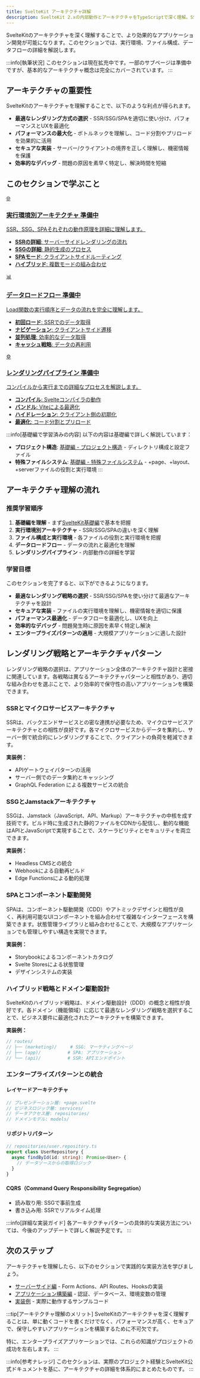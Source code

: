 ```yaml
---
title: SvelteKit アーキテクチャ詳解
description: SvelteKit 2.xの内部動作とアーキテクチャをTypeScriptで深く理解。SSR/SSG/SPAの実行環境、データフロー、レンダリングパイプラインの完全解説
---
```


<script>
  import { base } from '$app/paths';
</script>

SvelteKitのアーキテクチャを深く理解することで、より効果的なアプリケーション開発が可能になります。このセクションでは、実行環境、ファイル構成、データフローの詳細を解説します。

:::info[執筆状況]
このセクションは現在拡充中です。一部のサブページは準備中ですが、基本的なアーキテクチャ概念は完全にカバーされています。
:::

## アーキテクチャの重要性

SvelteKitのアーキテクチャを理解することで、以下のような利点が得られます。

- **最適なレンダリング方式の選択** - SSR/SSG/SPAを適切に使い分け、パフォーマンスとUXを最適化
- **パフォーマンスの最大化** - ボトルネックを理解し、コード分割やプリロードを効果的に活用
- **セキュアな実装** - サーバー/クライアントの境界を正しく理解し、機密情報を保護
- **効率的なデバッグ** - 問題の原因を素早く特定し、解決時間を短縮

## このセクションで学ぶこと

<div class="grid grid-cols-1 md:grid-cols-2 gap-6 my-8">
  <a href="{base}/sveltekit/architecture/execution-environments/" class="flex no-underline group h-full">
    <div class="p-6 border border-gray-2 dark:border-gray-7 rounded-lg shadow-md hover:shadow-lg hover:border-indigo-400 dark:hover:border-indigo-400 transition-all cursor-pointer flex flex-col w-full">
      <div class="text-3xl mb-2">🌐</div>
      <h3 class="font-bold text-lg mb-2 text-indigo-600 dark:text-indigo-400 group-hover:text-indigo-700 dark:group-hover:text-indigo-300 transition-colors">
        実行環境別アーキテクチャ
        <span class="ml-2 text-xs bg-yellow-600 text-white px-2 py-1 rounded">準備中</span>
      </h3>
      <p class="text-sm mb-3 text-gray-7 dark:text-gray-3">SSR、SSG、SPAそれぞれの動作原理を詳細に理解します。</p>
      <ul class="text-sm text-gray-6 dark:text-gray-4 space-y-1 flex-grow">
        <li><strong>SSRの詳細</strong>: サーバーサイドレンダリングの流れ</li>
        <li><strong>SSGの詳細</strong>: 静的生成のプロセス</li>
        <li><strong>SPAモード</strong>: クライアントサイドルーティング</li>
        <li><strong>ハイブリッド</strong>: 複数モードの組み合わせ</li>
      </ul>
    </div>
  </a>
  
  <a href="{base}/sveltekit/architecture/data-loading/" class="flex no-underline group h-full">
    <div class="p-6 border border-gray-2 dark:border-gray-7 rounded-lg shadow-md hover:shadow-lg hover:border-indigo-400 dark:hover:border-indigo-400 transition-all cursor-pointer flex flex-col w-full">
      <div class="text-3xl mb-2">📊</div>
      <h3 class="font-bold text-lg mb-2 text-indigo-600 dark:text-indigo-400 group-hover:text-indigo-700 dark:group-hover:text-indigo-300 transition-colors">
        データロードフロー
        <span class="ml-2 text-xs bg-yellow-600 text-white px-2 py-1 rounded">準備中</span>
      </h3>
      <p class="text-sm mb-3 text-gray-7 dark:text-gray-3">Load関数の実行順序とデータの流れを完全に理解します。</p>
      <ul class="text-sm text-gray-6 dark:text-gray-4 space-y-1 flex-grow">
        <li><strong>初回ロード</strong>: SSRでのデータ取得</li>
        <li><strong>ナビゲーション</strong>: クライアントサイド遷移</li>
        <li><strong>並列処理</strong>: 効率的なデータ取得</li>
        <li><strong>キャッシュ戦略</strong>: データの再利用</li>
      </ul>
    </div>
  </a>
  
  <a href="{base}/sveltekit/architecture/rendering-pipeline/" class="flex no-underline group h-full">
    <div class="p-6 border border-gray-2 dark:border-gray-7 rounded-lg shadow-md hover:shadow-lg hover:border-indigo-400 dark:hover:border-indigo-400 transition-all cursor-pointer flex flex-col w-full">
      <div class="text-3xl mb-2">⚙️</div>
      <h3 class="font-bold text-lg mb-2 text-indigo-600 dark:text-indigo-400 group-hover:text-indigo-700 dark:group-hover:text-indigo-300 transition-colors">
        レンダリングパイプライン
        <span class="ml-2 text-xs bg-yellow-600 text-white px-2 py-1 rounded">準備中</span>
      </h3>
      <p class="text-sm mb-3 text-gray-7 dark:text-gray-3">コンパイルから実行までの詳細なプロセスを解説します。</p>
      <ul class="text-sm text-gray-6 dark:text-gray-4 space-y-1 flex-grow">
        <li><strong>コンパイル</strong>: Svelteコンパイラの動作</li>
        <li><strong>バンドル</strong>: Viteによる最適化</li>
        <li><strong>ハイドレーション</strong>: クライアント側の初期化</li>
        <li><strong>最適化</strong>: コード分割とプリロード</li>
      </ul>
    </div>
  </a>
</div>

:::info[基礎編で学習済みの内容]
以下の内容は基礎編で詳しく解説しています：
- **プロジェクト構造**: [基礎編 - プロジェクト構造]({base}/sveltekit/basics/project-structure/) - ディレクトリ構成と設定ファイル
- **特殊ファイルシステム**: [基礎編 - 特殊ファイルシステム]({base}/sveltekit/basics/file-system/) - +page、+layout、+serverファイルの役割と実行環境
:::

## アーキテクチャ理解の流れ

### 推奨学習順序

1. **基礎編を理解** - まず[SvelteKit基礎編]({base}/sveltekit/basics/)で基本を把握
2. **実行環境別アーキテクチャ** - SSR/SSG/SPAの違いを深く理解
3. **ファイル構成と実行環境** - 各ファイルの役割と実行環境を把握
4. **データロードフロー** - データの流れと最適化を理解
5. **レンダリングパイプライン** - 内部動作の詳細を学習

### 学習目標

このセクションを完了すると、以下ができるようになります。

- **最適なレンダリング戦略の選択** - SSR/SSG/SPAを使い分けて最適なアーキテクチャを設計
- **セキュアな実装** - ファイルの実行環境を理解し、機密情報を適切に保護
- **パフォーマンス最適化** - データフローを最適化し、UXを向上
- **効率的なデバッグ** - 問題発生時に原因を素早く特定し解決
- **エンタープライズパターンの適用** - 大規模アプリケーションに適した設計

## レンダリング戦略とアーキテクチャパターン

レンダリング戦略の選択は、アプリケーション全体のアーキテクチャ設計と密接に関連しています。各戦略は異なるアーキテクチャパターンと相性があり、適切な組み合わせを選ぶことで、より効率的で保守性の高いアプリケーションを構築できます。

### SSRとマイクロサービスアーキテクチャ
SSRは、バックエンドサービスとの密な連携が必要なため、マイクロサービスアーキテクチャとの相性が良好です。各マイクロサービスからデータを集約し、サーバー側で統合的にレンダリングすることで、クライアントの負荷を軽減できます。

**実装例：**
- APIゲートウェイパターンの活用
- サーバー側でのデータ集約とキャッシング
- GraphQL Federation による複数サービスの統合

### SSGとJamstackアーキテクチャ
SSGは、Jamstack（JavaScript、API、Markup）アーキテクチャの中核を成す技術です。ビルド時に生成された静的ファイルをCDNから配信し、動的な機能はAPIとJavaScriptで実現することで、スケーラビリティとセキュリティを両立できます。

**実装例：**
- Headless CMSとの統合
- Webhookによる自動再ビルド
- Edge Functionsによる動的処理

### SPAとコンポーネント駆動開発
SPAは、コンポーネント駆動開発（CDD）やアトミックデザインと相性が良く、再利用可能なUIコンポーネントを組み合わせて複雑なインターフェースを構築できます。状態管理ライブラリと組み合わせることで、大規模なアプリケーションでも管理しやすい構造を実現できます。

**実装例：**
- Storybookによるコンポーネントカタログ
- Svelte Storesによる状態管理
- デザインシステムの実装

### ハイブリッド戦略とドメイン駆動設計
SvelteKitのハイブリッド戦略は、ドメイン駆動設計（DDD）の概念と相性が良好です。各ドメイン（機能領域）に応じて最適なレンダリング戦略を選択することで、ビジネス要件に最適化されたアーキテクチャを構築できます。

**実装例：**
```typescript
// routes/
// ├── (marketing)/     # SSG: マーケティングページ
// ├── (app)/          # SPA: アプリケーション
// └── (api)/          # SSR: APIエンドポイント
```

### エンタープライズパターンとの統合

#### レイヤードアーキテクチャ
```typescript
// プレゼンテーション層: +page.svelte
// ビジネスロジック層: services/
// データアクセス層: repositories/
// ドメインモデル: models/
```

#### リポジトリパターン
```typescript
// repositories/user.repository.ts
export class UserRepository {
  async findById(id: string): Promise<User> {
    // データソースからの取得ロジック
  }
}
```

#### CQRS（Command Query Responsibility Segregation）
- 読み取り用: SSGで事前生成
- 書き込み用: SSRでリアルタイム処理

:::info[詳細な実装ガイド]
各アーキテクチャパターンの具体的な実装方法については、今後のアップデートで詳しく解説予定です。
:::

## 次のステップ

アーキテクチャを理解したら、以下のセクションで実践的な実装方法を学びましょう。

- [サーバーサイド編]({base}/sveltekit/server/) - Form Actions、API Routes、Hooksの実装
- [アプリケーション構築編]({base}/sveltekit/application/) - 認証、データベース、環境変数の管理
- [実装例]({base}/examples/) - 実際に動作するサンプルコード

:::tip[アーキテクチャ理解のメリット]
SvelteKitのアーキテクチャを深く理解することは、単に動くコードを書くだけでなく、パフォーマンスが高く、セキュアで、保守しやすいアプリケーションを構築するために不可欠です。

特に、エンタープライズアプリケーションでは、これらの知識がプロジェクトの成功を左右します。
:::

:::info[参考ナレッジ]
このセクションは、実際のプロジェクト経験とSvelteKit公式ドキュメントを基に、アーキテクチャの詳細を体系的にまとめたものです。
:::

